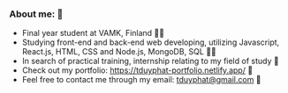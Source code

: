 ### About me: 👀
- Final year student at VAMK, Finland 👨‍💼
- Studying front-end and back-end web developing, utilizing Javascript, React.js, HTML, CSS and Node.js, MongoDB, SQL 👨‍💻
- In search of practical training, internship relating to my field of study 📝
- Check out my portfolio: https://tduyphat-portfolio.netlify.app/ 📂
- Feel free to contact me through my email: tduyphat@gmail.com 📩
